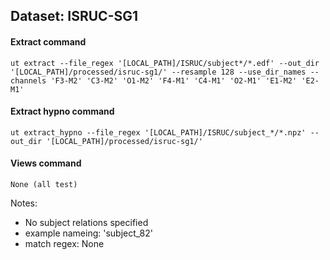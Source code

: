 ## Dataset: ISRUC-SG1

#### Extract command
```
ut extract --file_regex '[LOCAL_PATH]/ISRUC/subject*/*.edf' --out_dir '[LOCAL_PATH]/processed/isruc-sg1/' --resample 128 --use_dir_names --channels 'F3-M2' 'C3-M2' 'O1-M2' 'F4-M1' 'C4-M1' 'O2-M1' 'E1-M2' 'E2-M1'
```

#### Extract hypno command
```
ut extract_hypno --file_regex '[LOCAL_PATH]/ISRUC/subject_*/*.npz' --out_dir '[LOCAL_PATH]/processed/isruc-sg1/'
```

#### Views command
```
None (all test)
```

Notes: 
- No subject relations specified
- example nameing: 'subject_82'
- match regex: None
